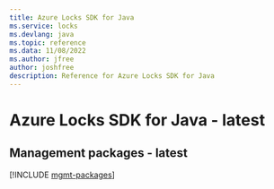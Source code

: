```yaml
---
title: Azure Locks SDK for Java
ms.service: locks
ms.devlang: java
ms.topic: reference
ms.data: 11/08/2022
ms.author: jfree
author: joshfree
description: Reference for Azure Locks SDK for Java
---
```

# Azure Locks SDK for Java - latest

## Management packages - latest
[!INCLUDE [mgmt-packages](locks-mgmt-index.md)]